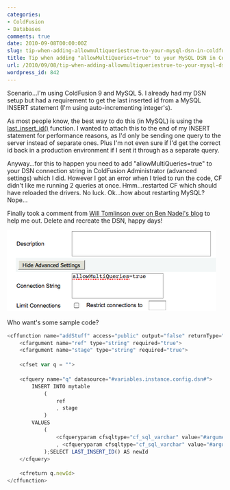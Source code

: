 ```yaml
---
categories:
- ColdFusion
- Databases
comments: true
date: 2010-09-08T00:00:00Z
slug: tip-when-adding-allowmultiqueriestrue-to-your-mysql-dsn-in-coldfusion
title: Tip when adding "allowMultiQueries=true" to your MySQL DSN in ColdFusion
url: /2010/09/08/tip-when-adding-allowmultiqueriestrue-to-your-mysql-dsn-in-coldfusion/
wordpress_id: 842
---
```


Scenario...I'm using ColdFusion 9 and MySQL 5. I already had my DSN setup but had a requirement to get the last inserted id from a MySQL INSERT statement (I'm using auto-incrementing integer's).

As most people know, the best way to do this (in MySQL) is using the [last_insert_id()](http://dev.mysql.com/doc/refman/5.0/en/information-functions.html#function_last-insert-id) function. I wanted to attach this to the end of my INSERT statement for performance reasons, as I'd only be sending one query to the server instead of separate ones. Plus I'm not even sure if  I'd get the correct id back in a production environment if I sent it through as a separate query.

Anyway...for this to happen you need to add "allowMultiQueries=true" to your DSN connection string in ColdFusion Administrator (advanced settings) which I did. However I got an error when I tried to run the code, CF didn't like me running 2 queries at once. Hmm...restarted CF which should have reloaded the drivers. No luck. Ok...how about restarting MySQL? Nope...

Finally took a comment from [Will Tomlinson over on Ben Nadel's blog](http://www.bennadel.com/blog/1209-Turning-On-Multiple-Statements-In-ColdFusion-8-MySQL-4-5-Datasource.htm) to help me out. Delete and recreate the DSN, happy days!

![](/images/uploads/2010/09/cfadmin.png)

Who want's some sample code?

``` javascript
<cffunction name="addStuff" access="public" output="false" returnType="numeric">
	<cfargument name="ref" type="string" required="true">
	<cfargument name="stage" type="string" required="true">

	<cfset var q = "">

	<cfquery name="q" datasource="#variables.instance.config.dsn#">
		INSERT INTO mytable
			(
				ref
				, stage
			)
		VALUES
			(
				<cfqueryparam cfsqltype="cf_sql_varchar" value="#arguments.ref#">
				, <cfqueryparam cfsqltype="cf_sql_varchar" value="#arguments.stage#">
			);SELECT LAST_INSERT_ID() AS newId
	</cfquery>

	<cfreturn q.newId>
</cffunction>
```
